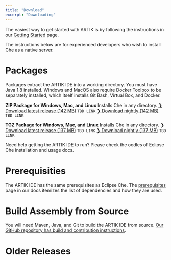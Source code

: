 ```yaml
---
title: "Download"
excerpt: "Downloading"
---
```

The easiest way to get started with ARTIK is by following the instructions in our [Getting Started](doc:samsung-artik-ide-getting-started) page.

The instructions below are for experienced developers who wish to install Che as a native server.
# Packages  
Packages extract the ARTIK IDE into a working directory. You must have Java 1.8 installed. Windows and MacOS also require Docker Toolbox to be separately installed, which itself installs Git Bash, Virtual Box, and Docker.

**ZIP Package for Windows, Mac, and Linux**
Installs Che in any directory.
[❯ Download latest release (142 MB)]() `TBD LINK`
[❯ Download nightly (142 MB)]() `TBD LINK`

**TGZ Package for Windows, Mac, and Linux**
Installs Che in any directory.
[❯ Download latest release (137 MB)]() `TBD LINK`
[❯ Download nightly (137 MB)]() `TBD LINK`

Need help getting the ARTIK IDE to run? Please check the oodles of Eclipse Che installation and usage docs.
# Prerequisities  
The ARTIK IDE has the same prerequisites as Eclipse Che. The [prerequisites](doc:install-pre-reqs) page in our docs itemizes the list of dependencies and how they are used.
# Build Assembly from Source  
You will need Maven, Java, and Git to build the ARTIK IDE from source. [Our GitHub repository has build and contribution instructions](https://github.com/codenvy/artik-ide).
# Older Releases  
